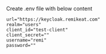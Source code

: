 Create .env file with below content

```
url="https://keycloak.remikeat.com"
realm="users"
client_id="test-client"
client_secret=""
username="remi"
password=""
```
